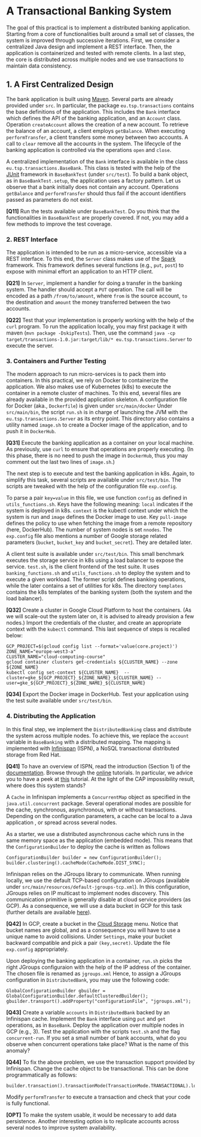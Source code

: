 # A Transactional Banking System

The goal of this practical is to implement a distributed banking application.
Starting from a core of functionalities built around a small set of classes, the system is improved through successive iterations.
First, we consider a centralized Java design and implement a REST interface.
Then, the application is containerized and tested with remote clients.
In a last step, the core is distributed across multiple nodes and we use transactions to maintain data consistency.

## 1. A First Centralized Design

The bank application is built using [Maven](https://maven.apache.org).
Several parts are already provided under `src`.
In particular, the package `eu.tsp.transactions` contains the base definitions of the application.
This includes the `Bank` interface which defines the API of the banking application, and an `Account` class.
Operation `createAccount` allows the creation of a new account.
To retrieve the balance of an account, a client employs `getBalance`.
When executing `performTransfer`, a client transfers some money between two accounts.
A call to `clear` remove all the accounts in the system.
The lifecycle of the banking application is controlled via the operations `open` and `close`.

A centralized implementation of the `Bank` interface is available in the class `eu.tsp.transactions.BaseBank`.
This class is tested with the help of the [JUnit](https://junit.org/junit4) framework in `BaseBankTest` (under `src/test`).
To build a bank object, as in `BaseBankTest.setup`, the application uses a factory pattern.
Let us observe that a bank initially does not contain any account.
Operations `getBalance` and `performTransfer` should thus fail if the account identifiers passed as parameters do not exist.

**[Q11]** Run the tests available under `BaseBankTest`.
Do you think that the functionalities in `BaseBankTest` are properly covered.
If not, you may add a few methods to improve the test coverage.

### 2. REST Interface

The application is intended to be run as a micro-service, accessible via a REST interface.
To this end, the `Server` class makes use of the [Spark](http://sparkjava.com) framework.
This framework defines several functions (e.g., `put`, `post`) to expose with minimal effort an application to an HTTP client.

**[Q21]** In `Server`, implement a handler for doing a transfer in the banking system.
The handler should accept a `PUT` operation.
The call will be encoded as a path `/from/to/amount`, where `from` is the source account, `to` the destination and `amount` the money transferred between the two accounts.

**[Q22]** Test that your implementation is properly working with the help of the `curl` program.
To run the application locally, you may first package it with maven (`mvn package -DskipTests`).
Then, use the command `java -cp target/transactions-1.0.jar:target/lib/* eu.tsp.transactions.Server` to execute the server.

### 3. Containers and Further Testing

The modern approach to run micro-services is to pack them into containers.
In this practical, we rely on Docker to containerize the application.
We also makes use of Kubernetes (k8s) to execute the container in a remote cluster of machines.
To this end, several files are already available in the provided application skeleton.
A configuration file for Docker (aka., `Dockerfile`) is given under `src/main/docker`
Under `src/main/bin`, the script `run.sh` is in charge of launching the JVM with the `eu.tsp.transactions.Server` as its entry point.
This directory also contains a utility named `image.sh` to create a Docker image of the application, and to push it in `DockerHub`.

**[Q31]** Execute the banking application as a container on your local machine.
As previously, use `curl` to ensure that operations are properly executing.
(In this phase, there is no need to push the image in `DockerHub`, thus you may comment out the last two lines of `image.sh`.)

The next step is to execute and test the banking application in k8s.
Again, to simplify this task, several scripts are available under `src/test/bin`.
The scripts are tweaked with the help of the configuration file `exp.config`.

To parse a pair `key=value` in this file, we use function `config` as defined in `utils_functions.sh`.
Keys have the following meaning:
`local` indicates if the system is deployed in k8s.
`context` is the kubectl context under which the system is run and `image` defines the Docker image to use.
Key `pull-image` defines the policy to use when fetching the image from a remote repository (here, DockerHub).
The number of system nodes is set `nnodes`.
The `exp.config` file also mentions a number of Google storage related parameters (`bucket`, `bucket_key` and `bucket_secret`).
They are detailed later.

A client test suite is available under `src/test/bin`.
This small benchmark executes the storage service in k8s using a load balancer to expose the service.
`test.sh`, is the client frontend of the test suite.
It uses `banking_functions.sh` and `utils_functions.sh` to deploy the system and to execute a given workload.
The former script defines banking operations, while the later contains a set of utilities for k8s.
The directory `templates` contains the k8s templates of the banking system (both the system and the load balancer).

**[Q32]** Create a cluster in Google Cloud Platform to host the containers.
(As we will scale-out the system later on, it is advised to already provision a few nodes.)
Import the credentials of the cluster, and create an appropriate context with the `kubectl` command.
This last sequence of steps is recalled below:

	GCP_PROJECT=$(gcloud config list --format='value(core.project)')  
	ZONE_NAME="europe-west3-a"
	CLUSTER_NAME="cloud-computing-course"
    gcloud container clusters get-credentials ${CLUSTER_NAME} --zone ${ZONE_NAME}  
    kubectl config set-context ${CLUSTER_NAME}  --cluster=gke_${GCP_PROJECT}_${ZONE_NAME}_${CLUSTER_NAME} --user=gke_${GCP_PROJECT}_${ZONE_NAME}_${CLUSTER_NAME}  

**[Q34]** Export the Docker image in DockerHub.
Test your application using the test suite available under `src/test/bin`.

### 4. Distributing the Application

In this final step, we implement the `DistributedBanking` class and distribute the system across multiple nodes.
To achieve this, we replace the `account` variable in `BaseBanking` with a distributed mapping.
The mapping is implemented with [Infinispan](https://infinispan.org) (ISPN), a NoSQL transactional distributed storage from Red Hat.

**[Q41]** To have an overview of ISPN, read the introduction (Section 1) of the  [documentation](https://infinispan.org/docs/9.4.x/user_guide/user_guide.html).
Browse through the [online](http://wwwdocumentation) tutorials.
In particular, we advice you to have a peek at [this](https://github.com/infinispan/infinispan-simple-tutorials/blob/main/infinispan-embedded/cache-distributed/src/main/java/org/infinispan/tutorial/simple/distributed/InfinispanDistributed.java) tutorial.
At the light of the CAP impossibility result, where does this system stands?

A `Cache` in Infinispan implements a `ConcurrentMap` object as specified in the `java.util.concurrent` package.
Several operational modes are possible for the cache, synchronous, asynchronous, with or without transactions.
Depending on the configuration parameters, a cache can be local to a Java application , or spread across several nodes.

As a starter, we use a distributed asynchronous cache which runs in the same memory space as the application (embedded mode). 
This means that the `ConfigurationBuilder` to deploy the cache is written as follows

    ConfigurationBuilder builder = new ConfigurationBuilder();
    builder.clustering().cacheMode(CacheMode.DIST_SYNC);

Infinispan relies on the JGroups library to communicate.
When running locally, we use the default TCP-based configuration on JGroups (available under `src/main/resources/default-jgroups-tcp.xml`).
In this configuration, JGroups relies on IP multicast to implement nodes discovery.
This communication primitive is generally disable at cloud service providers (as GCP).
As a consequence, we will use a data bucket in GCP for this task (further details are available [here](http://www.jgroups.org/manual/html/protlist.html#d0e5404)).

**[Q42]** In GCP, create a bucket in the [Cloud Storage](https://cloud.google.com/storage) menu.
Notice that bucket names are global, and as a consequence you will have to use a unique name to avoid collisions. 
Under `Settings`, make your bucket backward compatible and pick a pair `(key,secret)`.
Update the file `exp.config` appropriately.

Upon deploying the banking application in a container, `run.sh` picks the right JGroups configuraion with the help of the IP address of the container.
The chosen file is renamed as `jgroups.xml` 
Hence, to assign a JGroups configuration in `DistributedBank`, you may use the following code:

    GlobalConfigurationBuilder gbuilder = GlobalConfigurationBuilder.defaultClusteredBuilder();
    gbuilder.transport().addProperty("configurationFile", "jgroups.xml");
	
**[Q43]** Create a variable `accounts` in `DistributedBank` backed by an Infinispan cache.
Implement the `Bank` interface using `put` and `get` operations, as in `BaseBank`.
Deploy the application over multiple nodes in GCP (e.g., 3).
Test the application with the scripts `test.sh` and the flag `concurrent-run`.
If you set a small number of bank accounts, what do you observe when concurrent operations take place?
What is the name of this anomaly?

**[Q44]** To fix the above problem, we use the transaction support provided by Infinispan.
Change the cache object to be transactional.
This can be done programmatically as follows:

    builder.transaction().transactionMode(TransactionMode.TRANSACTIONAL).lockingMode(LockingMode.PESSIMISTIC);
	
Modify `performTransfer` to execute a transaction and check that your code is fully functional.

**[OPT]** To make the system usable, it would be necessary to add data persistence.
Another interesting option is to replicate accounts across several nodes to improve system availability.

